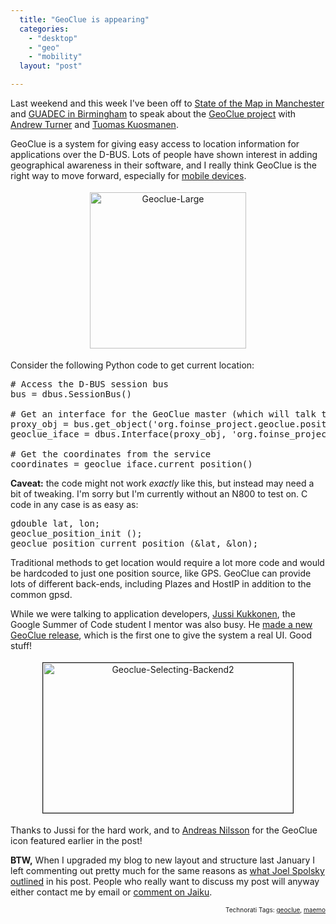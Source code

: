 ```yaml
---
  title: "GeoClue is appearing"
  categories: 
    - "desktop"
    - "geo"
    - "mobility"
  layout: "post"

---
```

Last weekend and this week I've been off to <a href="http://bergie.iki.fi/blog/notes_from_the_state_of_the_map_conference/">State of the Map in Manchester</a> and <a href="http://guadec.org/node/581">GUADEC in Birmingham</a> to speak about the <a href="http://www.freedesktop.org/wiki/Software/GeoClue/">GeoClue project</a> with <a href="http://highearthorbit.com/">Andrew Turner</a> and <a href="http://www.tigert.org/">Tuomas Kuosmanen</a>.

GeoClue is a system for giving easy access to location information for applications over the D-BUS. Lots of people have shown interest in adding geographical awareness in their software, and I really think GeoClue is the right way to move forward, especially for <a href="http://www.gnome.org/mobile/">mobile devices</a>.
<p style="text-align:center;"><img src="https://s3.eu-central-1.amazonaws.com/bergie-iki-fi/geoclue-large.jpg" height="250" width="250" border="0" hspace="4" vspace="4" alt="Geoclue-Large" /></p>
Consider the following Python code to get current location:

<pre># Access the D-BUS session bus
bus = dbus.SessionBus()

# Get an interface for the GeoClue master (which will talk to appropriate backend)
proxy_obj = bus.get_object('org.foinse_project.geoclue.position.master', '/org/foinse_project/geoclue/position/master')
geoclue_iface = dbus.Interface(proxy_obj, 'org.foinse_project.geoclue.position')

# Get the coordinates from the service
coordinates = geoclue_iface.current_position()
</pre><strong>Caveat:</strong> the code might not work <em>exactly</em> like this, but instead may need a bit of tweaking. I'm sorry but I'm currently without an N800 to test on. C code in any case is as easy as:

<pre>gdouble lat, lon;
geoclue_position_init ();
geoclue_position_current_position (&#38;lat, &#38;lon);
</pre>Traditional methods to get location would require a lot more code and would be hardcoded to just one position source, like GPS. GeoClue can provide lots of different back-ends, including Plazes and HostIP in addition to the common gpsd.

While we were talking to application developers, <a href="http://vilunki.wordpress.com/">Jussi Kukkonen</a>, the Google Summer of Code student I mentor was also busy. He <a href="http://vilunki.wordpress.com/2007/07/19/geoclue-release/">made a new GeoClue release</a>, which is the first one to give the system a real UI. Good stuff!
<p style="text-align:center;"><img src="https://s3.eu-central-1.amazonaws.com/bergie-iki-fi/geoclue-selecting-backend2.jpg" height="240" width="400" border="1" hspace="4" vspace="4" alt="Geoclue-Selecting-Backend2" /></p>Thanks to Jussi for the hard work, and to <a href="http://www.andreasn.se/">Andreas Nilsson</a> for the GeoClue icon featured earlier in the post!

<strong>BTW,</strong> When I upgraded my blog to new layout and structure last January I left commenting out pretty much for the same reasons as <a href="http://www.joelonsoftware.com/items/2007/07/20.html">what Joel Spolsky outlined</a> in his post. People who really want to discuss my post will anyway either contact me by email or <a href="http://bergie.jaiku.com/">comment on Jaiku</a>.
<p style="text-align:right;font-size:10px;">Technorati Tags: <a href="http://www.technorati.com/tag/geoclue" rel="tag">geoclue</a>, <a href="http://www.technorati.com/tag/maemo" rel="tag">maemo</a></p>
